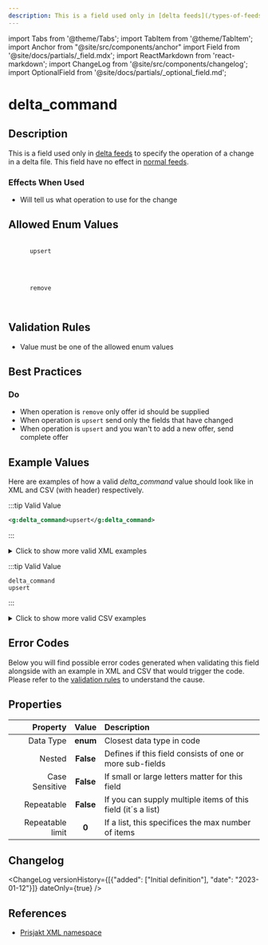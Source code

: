 ```yaml
---
description: This is a field used only in [delta feeds](/types-of-feeds/pull/delta-feeds) to specify the operation of a change in a delta file. This field have no effect  in [normal feeds](/types-of-feeds/pull/feed).
---
```


import Tabs from '@theme/Tabs';
import TabItem from '@theme/TabItem';
import Anchor from "@site/src/components/anchor"
import Field from '@site/docs/partials/_field.mdx';
import ReactMarkdown from 'react-markdown';
import ChangeLog from '@site/src/components/changelog';
import OptionalField from '@site/docs/partials/_optional_field.md';

# delta_command

<OptionalField/>

## Description

This is a field used only in [delta feeds](/types-of-feeds/pull/delta-feeds) to specify the operation of a change in a delta file. This field have no effect  in [normal feeds](/types-of-feeds/pull/feed).



### Effects When Used

- Will tell us what operation to use for the change







## Allowed Enum Values

<dl>
<dt>
      <pre>
      <code>
      upsert
      </code>
      </pre>
    </dt>
    <dd>
    </dd>
<dt>
      <pre>
      <code>
      remove
      </code>
      </pre>
    </dt>
    <dd>
    </dd>
</dl>


## Validation Rules

- Value must be one of the allowed enum values


## Best Practices


### Do

- When operation is `remove` only offer id should be supplied
- When operation is `upsert` send only the fields that have changed
- When operation is `upsert` and you wan't to add a new offer, send complete offer





## Example Values

Here are examples of how a valid *delta_command* value  should look like in XML and CSV (with header) respectively.

<Tabs>
  <TabItem value="valid_xml" label="XML" default>

:::tip Valid Value

```xml
<g:delta_command>upsert</g:delta_command>
```

:::

<details>
  <summary>Click to show more valid XML examples</summary>
  <div>

```xml
<g:delta_command>upsert</g:delta_command>
```

```xml
<g:delta_command>remove</g:delta_command>
```


  </div>
</details>

 </TabItem>
  <TabItem value="valid_csv" label="CSV">

:::tip Valid Value

```csv
delta_command
upsert
```

:::

<details>
  <summary>Click to show more valid CSV examples</summary>
  <div>

```csv
delta_command
upsert
```

```csv
delta_command
remove
```


  </div>
</details>

  </TabItem>
</Tabs>

## Error Codes

Below you will find possible error codes generated when validating this field alongside with an example in XML and CSV that would trigger the code. Please refer to the [validation rules](#validation-rules) to understand the cause.

<Tabs>
  <TabItem value="invalid_xml" label="XML" default>


 </TabItem>
  <TabItem value="invalid_csv" label="CSV">


  </TabItem>
</Tabs>

## Properties

|     **Property** |         **Value**          | **Description**                                              |
|-----------------:|:--------------------------:|:-------------------------------------------------------------|
|        Data Type |    **enum**     | Closest data type in code                                    |
|           Nested |      **False**      | Defines if this field consists of one or more sub-fields     |
|   Case Sensitive |  **False**  | If small or large letters matter for this field              |
|       Repeatable |    **False**    | If you can supply multiple items of this field (it´s a list) |
| Repeatable limit | **0** | If a list, this specifices the max number of items           |

## Changelog
<ChangeLog versionHistory={[{"added": ["Initial definition"], "date": "2023-01-12"}]} dateOnly={true} />

## References
- [Prisjakt XML namespace](https://storage.googleapis.com/prisjakt-namespace/ns)
